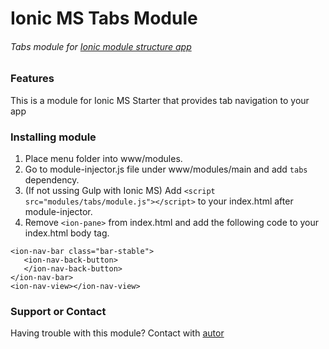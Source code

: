# Ionic MS Tabs Module
###### Tabs module for [Ionic module structure app](https://github.com/DabitNG/ionic-ms-starter)

### Features
This is a module for Ionic MS Starter that provides tab navigation to your app

### Installing module
1. Place menu folder into www/modules.
2. Go to module-injector.js file under www/modules/main and add `tabs` dependency.
3. (If not ussing Gulp with Ionic MS) Add `<script src="modules/tabs/module.js"></script>` to your index.html after module-injector.
4. Remove `<ion-pane>` from index.html and add the following code to your index.html body tag.
```
<ion-nav-bar class="bar-stable">
   <ion-nav-back-button>
   </ion-nav-back-button>
</ion-nav-bar>
<ion-nav-view></ion-nav-view> 
```

### Support or Contact
Having trouble with this module? Contact with [autor](https://github.com/DabitNG)



